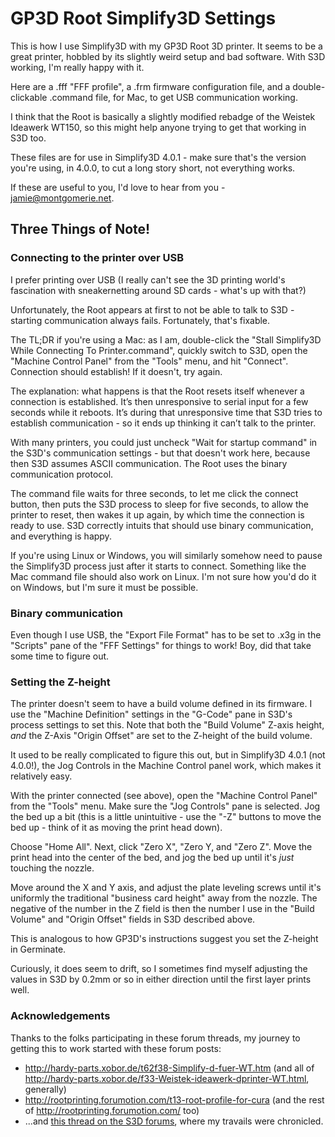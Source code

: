 # GP3D Root Simplify3D Settings

This is how I use Simplify3D with my GP3D Root 3D printer. It seems to be a great printer, hobbled by its slightly weird setup and bad software. With S3D working, I'm really happy with it.

Here are a .fff "FFF profile", a .frm firmware configuration file, and a double-clickable .command file, for Mac, to get USB communication working.

I think that the Root is basically a slightly modified rebadge of the Weistek Ideawerk WT150, so this might help anyone trying to get that working in S3D too.

These files are for use in Simplify3D 4.0.1 - make sure that's the version you're using, in 4.0.0, to cut a long story short, not everything works.

If these are useful to you, I'd love to hear from you - jamie@montgomerie.net.


## Three Things of Note!

### Connecting to the printer over USB

I prefer printing over USB (I really can't see the 3D printing world's fascination with sneakernetting around SD cards - what's up with that?)

Unfortunately, the Root appears at first to not be able to talk to S3D - starting communication always fails. Fortunately, that's fixable.

The TL;DR if you're using a Mac: as I am, double-click the "Stall Simplify3D While Connecting To Printer.command", quickly switch to S3D, open the "Machine Control Panel" from the "Tools" menu, and hit "Connect". Connection should establish! If it doesn't, try again.

The explanation: what happens is that the Root resets itself whenever a connection is established. It’s then unresponsive to serial input for a few seconds while it reboots. It’s during that unresponsive time that S3D tries to establish communication - so it ends up thinking it can’t talk to the printer.

With many printers, you could just uncheck "Wait for startup command" in the S3D's communication settings - but that doesn't work here, because then S3D assumes ASCII communication. The Root uses the binary communication protocol.

The command file waits for three seconds, to let me click the connect button, then puts the S3D process to sleep for five seconds, to allow the printer to reset, then wakes it up again, by which time the connection is ready to use. S3D correctly intuits that should use binary communication, and everything is happy.

If you're using Linux or Windows, you will similarly somehow need to pause the Simplify3D process just after it starts to connect. Something like the Mac command file should also work on Linux. I'm not sure how you'd do it on Windows, but I'm sure it must be possible.


### Binary communication

Even though I use USB, the "Export File Format" has to be set to .x3g in the "Scripts" pane of the "FFF Settings" for things to work! Boy, did that take some time to figure out.


### Setting the Z-height

The printer doesn't seem to have a build volume defined in its firmware. I use the "Machine Definition" settings in the "G-Code" pane in S3D's process settings to set this. Note that both the "Build Volume" Z-axis height, _and_ the Z-Axis "Origin Offset" are set to the Z-height of the build volume.

It used to be really complicated to figure this out, but in Simplify3D 4.0.1 (not 4.0.0!), the Jog Controls in the Machine Control panel work, which makes it relatively easy.

With the printer connected (see above), open the "Machine Control Panel" from the "Tools" menu. Make sure the "Jog Controls" pane is selected.  Jog the bed up a bit (this is a little unintuitive - use the "-Z" buttons to move the bed up - think of it as moving the print head down).

Choose "Home All". Next, click "Zero X", "Zero Y, and "Zero Z". Move the print head into the center of the bed, and jog the bed up until it's _just_ touching the nozzle. 

Move around the X and Y axis, and adjust the plate leveling screws until it's uniformly the traditional "business card height" away from the nozzle. The negative of the number in the Z field is then the number I use in the "Build Volume" and "Origin Offset" fields in S3D described above.

This is analogous to how GP3D's instructions suggest you set the Z-height in Germinate.

Curiously, it does seem to drift, so I sometimes find myself adjusting the values in S3D by 0.2mm or so in either direction until the first layer prints well.


### Acknowledgements

Thanks to the folks participating in these forum threads, my journey to getting this to work started with these forum posts:

* http://hardy-parts.xobor.de/t62f38-Simplify-d-fuer-WT.htm (and all of http://hardy-parts.xobor.de/f33-Weistek-ideawerk-dprinter-WT.html, generally)
* http://rootprinting.forumotion.com/t13-root-profile-for-cura (and the rest of http://rootprinting.forumotion.com/ too)
* ...and [this thread on the S3D forums](https://forum.simplify3d.com/viewtopic.php?f=8&t=7023), where my travails were chronicled.


